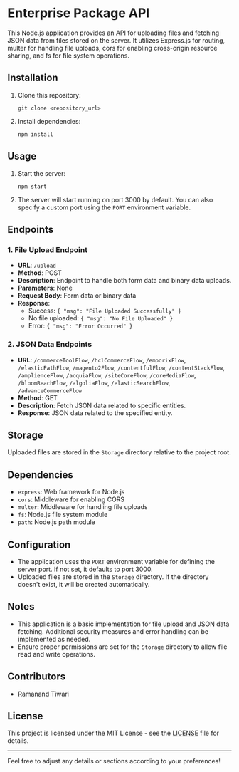 # Enterprise Package API

This Node.js application provides an API for uploading files and fetching JSON data from files stored on the server. It utilizes Express.js for routing, multer for handling file uploads, cors for enabling cross-origin resource sharing, and fs for file system operations.

## Installation

1. Clone this repository:

   ```
   git clone <repository_url>
   ```

2. Install dependencies:

   ```
   npm install
   ```

## Usage

1. Start the server:
   ```
   npm start
   ```

2. The server will start running on port 3000 by default. You can also specify a custom port using the `PORT` environment variable.

## Endpoints

### 1. File Upload Endpoint

- **URL**: `/upload`
- **Method**: POST
- **Description**: Endpoint to handle both form data and binary data uploads.
- **Parameters**: None
- **Request Body**: Form data or binary data
- **Response**:
  - Success: `{ "msg": "File Uploaded Successfully" }`
  - No file uploaded: `{ "msg": "No File Uploaded" }`
  - Error: `{ "msg": "Error Occurred" }`

### 2. JSON Data Endpoints

- **URL**: `/commerceToolFlow`, `/hclCommerceFlow`, `/emporixFlow`, `/elasticPathFlow`, `/magento2Flow`, `/contentfulFlow`, `/contentStackFlow`, `/amplienceFlow`, `/acquiaFlow`, `/siteCoreFlow`, `/coreMediaFlow`, `/bloomReachFlow`, `/algoliaFlow`, `/elasticSearchFlow`, `/advanceCommerceFlow`
- **Method**: GET
- **Description**: Fetch JSON data related to specific entities.
- **Response**: JSON data related to the specified entity.

## Storage

Uploaded files are stored in the `Storage` directory relative to the project root.

## Dependencies

- `express`: Web framework for Node.js
- `cors`: Middleware for enabling CORS
- `multer`: Middleware for handling file uploads
- `fs`: Node.js file system module
- `path`: Node.js path module

## Configuration

- The application uses the `PORT` environment variable for defining the server port. If not set, it defaults to port 3000.
- Uploaded files are stored in the `Storage` directory. If the directory doesn't exist, it will be created automatically.

## Notes

- This application is a basic implementation for file upload and JSON data fetching. Additional security measures and error handling can be implemented as needed.
- Ensure proper permissions are set for the `Storage` directory to allow file read and write operations.

## Contributors

- Ramanand Tiwari 
## License

This project is licensed under the MIT License - see the [LICENSE](LICENSE) file for details.

---

Feel free to adjust any details or sections according to your preferences!
